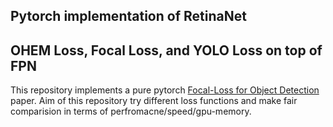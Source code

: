 ## Pytorch implementation of RetinaNet
## OHEM Loss, Focal Loss, and YOLO Loss on top of FPN
This repository implements a pure pytorch [Focal-Loss for Object Detection](https://arxiv.org/pdf/1708.02002.pdf) paper. Aim of this repository try different loss functions and make fair comparision in terms of perfromacne/speed/gpu-memory.



